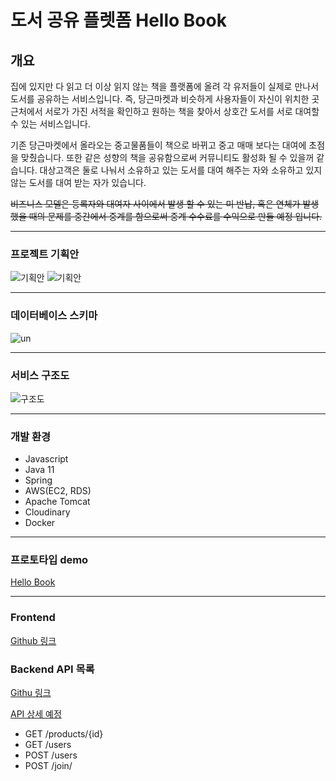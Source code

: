 # 도서 공유 플렛폼 Hello Book

## 개요
집에 있지만 다 읽고 더 이상 읽지 않는 책을 플랫폼에 올려 각 유저들이 실제로 만나서 도서를 공유하는 서비스입니다. 즉, 당근마켓과 비슷하게 사용자들이 자신이 위치한 곳 근처에서 서로가 가진 서적을 확인하고 원하는 책을 찾아서 상호간 도서를 서로 대여할 수 있는 서비스입니다.



기존 당근마켓에서 올라오는 중고물품들이 책으로 바뀌고 중고 매매 보다는 대여에 초점을 맞췄습니다. 또한 같은 성향의 책을 공유함으로써 커뮤니티도 활성화 될 수 있을꺼 같습니다.
대상고객은 둘로 나눠서 소유하고 있는 도서를 대여 해주는 자와 소유하고 있지 않는 도서를 대여 받는 자가 있습니다.



~~비즈니스 모델은  등록자와 대여자 사이에서 발생 할 수 있는 미 반납, 혹은 연체가 발생 했을 때의 문제를 중간에서 중계를 함으로써 중계 수수료를 수익으로 만들 예정 입니다.~~
<hr/>

### 프로젝트 기획안
![기획안](https://user-images.githubusercontent.com/72908656/122868522-04778a00-d366-11eb-9e68-f63eee4363b4.png)
![기획안](https://user-images.githubusercontent.com/72908656/122868418-e27e0780-d365-11eb-8629-b8c5cac8ea91.png)
<hr/>

### 데이터베이스 스키마
![un](https://user-images.githubusercontent.com/72908656/122869665-8e742280-d367-11eb-9837-d097e149eb92.png)
<hr/>

### 서비스 구조도
![구조도](https://user-images.githubusercontent.com/72908656/122866630-3cc99900-d363-11eb-8b2d-be85bc077a82.png)
<hr/>

### 개발 환경
- Javascript
- Java 11
- Spring
- AWS(EC2, RDS)
- Apache Tomcat
- Cloudinary
- Docker
<hr/>

### 프로토타입 demo
[Hello Book](http://13.125.105.120)
<hr/>

### Frontend
[Github 링크](https://github.com/neighbor-s-library/front-end)

### Backend API 목록
[Githu 링크](https://github.com/neighbor-s-library/back-end)


[API 상세 예정]()
- GET /products/{id}
- GET /users
- POST /users
- POST /join/ 
